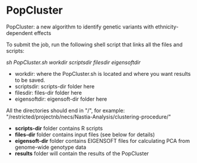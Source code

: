 # PopCluster
PopCluster: a new algorithm to identify genetic variants with ethnicity-dependent effects

To submit the job, run the following shell script that links all the files and scripts:

*sh PopCluster.sh workdir scriptsdir filesdir eigensoftdir*

* workdir: where the PopCluster.sh is located and where you want results to be saved.
* scriptsdir: scripts-dir folder here
* filesdir: files-dir folder here
* eigensoftdir: eigensoft-dir folder here

All the directories should end in "/", for example: "/restricted/projectnb/necs/Nastia-Analysis/clustering-procedure/"

* **scripts-dir** folder contains R scripts
* **files-dir** folder contains input files (see below for details)
* **eigensoft-dir** folder contains EIGENSOFT files for calculating PCA from genome-wide genotype data
* **results** folder will contain the results of the PopCluster
